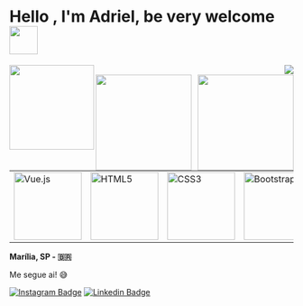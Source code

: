 

# Hello , I'm  Adriel, be very welcome <img height = "50em" src = "https://pa1.narvii.com/6600/68788f7598534e8ef6dadb46cab6a194d340d312_hq.gif" />

<img align="left"  width="150" src="https://profile-counter.glitch.me/LeehXD/count.svg" />  
<img align="right" src="https://img.shields.io/github/followers/leehxd?label=Follow&style=social" />
</br>
<img align="left" height="170px" src="https://github-readme-stats.vercel.app/api?username=leehxd&count_private=true&show_icons=true&theme=radical" />
<img align="right" height="170px" src="https://github-readme-stats.vercel.app/api/top-langs/?username=leehxd&layout=compact&theme=radical&langs_count=8" />
</br>
<table>
    <tr>
        <td><img src="https://img.icons8.com/color/2x/vue-js.png" width="120" alt="Vue.js"></td>
        <td><img src="https://img.icons8.com/color/2x/html-5.png" width="120" alt="HTML5"></td>
        <td><img src="https://img.icons8.com/color/2x/css3.png" width="120" alt="CSS3"></td>
        <td><img src="https://img.icons8.com/color/2x/bootstrap.png" width="120" alt="Bootstrap"></td>
        <td><img src="https://img.icons8.com/nolan/2x/javascript.png" width="120" alt="JavaScript"></td>
        <td><img src="https://cdn.iconscout.com/icon/free/png-64/laravel-226015.png" width="120" alt="Laravel"></td>
    </tr>
 
</table>


**Marília, SP - 🇧🇷**  
 
Me segue ai! 😅

[![Instagram Badge](https://img.shields.io/badge/Instagram-E4405F?style=for-the-badge&logo=instagram&logoColor=white)](https://www.instagram.com/_leehxd/) 
[![Linkedin Badge](https://img.shields.io/badge/LinkedIn-0077B5?style=for-the-badge&logo=linkedin&logoColor=white)](https://www.linkedin.com/in/leticiajm/)
